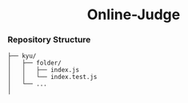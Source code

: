 <h1 align="center">Online-Judge</h1>

### Repository Structure

```ascii
├── kyu/
│   ├── folder/
│   │   ├── index.js
│   │   └── index.test.js
│   └── ...
│
```
